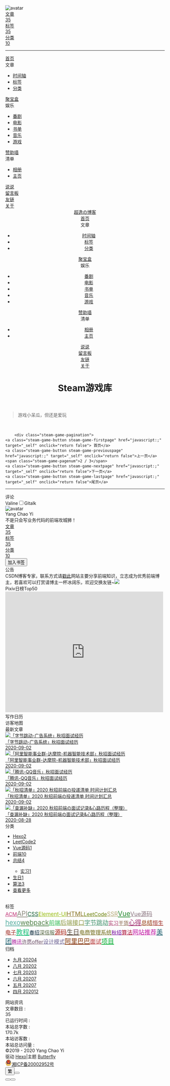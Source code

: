 <!DOCTYPE html><html lang="zh-CN" data-theme="light"><head><meta charset="UTF-8"><meta http-equiv="X-UA-Compatible" content="IE=edge"><meta name="viewport" content="width=device-width,initial-scale=1"><title>Steam游戏库 | 超逸の博客</title><meta name="description" content="游戏小呆瓜，但还是爱玩        #steam-item1 a, #steam-item1 a:hover {   text-decoration: none; }  .steam-game-tabs {   margin-bottom: 15px;   margin-top: 15px; }  .steam-game-tab {   padding: 5px; }  .steam-"><meta name="keywords" content="Vue,面试,CSDN,ES6,React,前端"><meta name="author" content="Yang Chao Yi"><meta name="copyright" content="Yang Chao Yi"><meta name="format-detection" content="telephone=no"><link rel="shortcut icon" href="/img/favicon.png"><link rel="canonical" href="https://yangchaoyi.vip/steam/index.md"><meta http-equiv="Cache-Control" content="no-transform"><meta http-equiv="Cache-Control" content="no-siteapp"><link rel="preconnect" href="//cdn.jsdelivr.net"/><link rel="preconnect" href="//fonts.googleapis.com" crossorigin="crossorigin"/><link rel="preconnect" href="//busuanzi.ibruce.info"/><link rel="preconnect" href="//zz.bdstatic.com"/><meta property="og:type" content="website"><meta property="og:title" content="Steam游戏库"><meta property="og:url" content="https://yangchaoyi.vip/steam/index.md"><meta property="og:site_name" content="超逸の博客"><meta property="og:description" content="游戏小呆瓜，但还是爱玩        #steam-item1 a, #steam-item1 a:hover {   text-decoration: none; }  .steam-game-tabs {   margin-bottom: 15px;   margin-top: 15px; }  .steam-game-tab {   padding: 5px; }  .steam-"><meta property="og:image" content="https://cdn.jsdelivr.net/gh/Chocolate1999/cdn/img/avatar.png"><meta property="article:published_time" content="2020-09-02T12:35:27.327Z"><meta property="article:modified_time" content="2020-09-02T12:35:27.327Z"><meta name="twitter:card" content="summary"><script>var activateDarkMode = function () {
  document.documentElement.setAttribute('data-theme', 'dark')
  if (document.querySelector('meta[name="theme-color"]') !== null) {
    document.querySelector('meta[name="theme-color"]').setAttribute('content', '#000')
  }
}
var activateLightMode = function () {
  document.documentElement.setAttribute('data-theme', 'light')
  if (document.querySelector('meta[name="theme-color"]') !== null) {
    document.querySelector('meta[name="theme-color"]').setAttribute('content', '#fff')
  }
}

var getCookies = function (name) {
  const value = `; ${document.cookie}`
  const parts = value.split(`; ${name}=`)
  if (parts.length === 2) return parts.pop().split(';').shift()
}

var autoChangeMode = 'false'
var t = getCookies('theme')
if (autoChangeMode === '1') {
  var isDarkMode = window.matchMedia('(prefers-color-scheme: dark)').matches
  var isLightMode = window.matchMedia('(prefers-color-scheme: light)').matches
  var isNotSpecified = window.matchMedia('(prefers-color-scheme: no-preference)').matches
  var hasNoSupport = !isDarkMode && !isLightMode && !isNotSpecified

  if (t === undefined) {
    if (isLightMode) activateLightMode()
    else if (isDarkMode) activateDarkMode()
    else if (isNotSpecified || hasNoSupport) {
      console.log('You specified no preference for a color scheme or your browser does not support it. I Schedule dark mode during night time.')
      var now = new Date()
      var hour = now.getHours()
      var isNight = hour <= 6 || hour >= 18
      isNight ? activateDarkMode() : activateLightMode()
    }
    window.matchMedia('(prefers-color-scheme: dark)').addListener(function (e) {
      if (Cookies.get('theme') === undefined) {
        e.matches ? activateDarkMode() : activateLightMode()
      }
    })
  } else if (t === 'light') activateLightMode()
  else activateDarkMode()
} else if (autoChangeMode === '2') {
  now = new Date()
  hour = now.getHours()
  isNight = hour <= 6 || hour >= 18
  if (t === undefined) isNight ? activateDarkMode() : activateLightMode()
  else if (t === 'light') activateLightMode()
  else activateDarkMode()
} else {
  if (t === 'dark') activateDarkMode()
  else if (t === 'light') activateLightMode()
}</script><link rel="stylesheet" href="/css/index.css"><link rel="stylesheet" href="https://cdn.jsdelivr.net/npm/@fortawesome/fontawesome-free/css/all.min.css"><link rel="stylesheet" href="https://cdn.jsdelivr.net/npm/@fancyapps/fancybox@latest/dist/jquery.fancybox.min.css"><link rel="stylesheet" href="https://cdn.jsdelivr.net/npm/node-snackbar/dist/snackbar.min.css"><link rel="stylesheet" href="https://fonts.googleapis.com/css?family=Titillium+Web&amp;display=swap"><script>var GLOBAL_CONFIG = { 
  root: '/',
  algolia: undefined,
  localSearch: undefined,
  translate: {"defaultEncoding":2,"translateDelay":0,"msgToTraditionalChinese":"繁","msgToSimplifiedChinese":"簡"},
  noticeOutdate: {"limitDay":500,"position":"top","messagePrev":"It has been","messageNext":"days since the last update, the content of the article may be outdated."},
  copy: {
    success: '复制成功',
    error: '复制错误',
    noSupport: '浏览器不支持'
  },
  bookmark: {
    message_prev: '按',
    message_next: '键将本页加入书签'
  },
  runtime_unit: '天',
  runtime: true,
  copyright: undefined,
  ClickShowText: undefined,
  medium_zoom: true,
  fancybox: true,
  Snackbar: {"bookmark":{"message_prev":"按","message_next":"键将本页加入书签"},"chs_to_cht":"你已切换为繁体","cht_to_chs":"你已切换为简体","day_to_night":"你已切换为深色模式","night_to_day":"你已切换为浅色模式","bgLight":"#49b1f5","bgDark":"#121212","position":"bottom-left"},
  justifiedGallery: {
    js: 'https://cdn.jsdelivr.net/npm/justifiedGallery/dist/js/jquery.justifiedGallery.min.js',
    css: 'https://cdn.jsdelivr.net/npm/justifiedGallery/dist/css/justifiedGallery.min.css'
  },
  baiduPush: true,
  highlightCopy: true,
  highlightLang: true,
  isPhotoFigcaption: false,
  islazyload: true,
  isanchor: false    
}</script><script>var GLOBAL_CONFIG_SITE = { 
  isPost: false,
  isHome: false,
  isHighlightShrink: false,
  isSidebar: false,
  postUpdate: '2020-09-02 20:35:27'
}</script><noscript><style>
#nav {
  opacity: 1
}
.justified-gallery img{
  opacity: 1
}
</style></noscript><link rel="stylesheet" href="https://cdn.jsdelivr.net/gh/sviptzk/HexoStaticFile@master/Hexo/css/flink.min.css"><link rel="stylesheet" href="https://cdn.jsdelivr.net/gh/sviptzk/HexoStaticFile@master/Hexo/css/iconfont.min.css"></head><body><div id="mobile-sidebar"><div id="menu_mask"></div><div id="mobile-sidebar-menus"><div class="mobile_author_icon"><img class="avatar-img" src="https://cdn.jsdelivr.net/gh/Chocolate1999/cdn/img/avatar.png" onerror="onerror=null;src='/img/friend_404.gif'" alt="avatar"/></div><div class="mobile_post_data"><div class="mobile_data_item is-center"><div class="mobile_data_link"><a href="/archives/"><div class="headline">文章</div><div class="length_num">35</div></a></div></div><div class="mobile_data_item is-center">      <div class="mobile_data_link"><a href="/tags/"><div class="headline">标签</div><div class="length_num">35</div></a></div></div><div class="mobile_data_item is-center">     <div class="mobile_data_link"><a href="/categories/"><div class="headline">分类</div><div class="length_num">10</div></a></div></div></div><hr/><div class="menus_items"><div class="menus_item"><a class="site-page" href="/"><i class="fa-fw fa fa-home"></i><span> 首页</span></a></div><div class="menus_item"><a class="site-page"><i class="fa-fw fas fa-book"></i><span> 文章</span><i class="fas fa-chevron-down menus-expand"></i></a><ul class="menus_item_child"><li><a class="site-page" href="/archives/"><i class="fa-fw fa fa-archive"></i><span> 时间轴</span></a></li><li><a class="site-page" href="/tags/"><i class="fa-fw fa fa-tags"></i><span> 标签</span></a></li><li><a class="site-page" href="/categories/"><i class="fa-fw fa fa-folder-open"></i><span> 分类</span></a></li></ul></div><div class="menus_item"><a class="site-page" href="/box/"><i class="fa-fw fas fa-th-large"></i><span> 聚宝盒</span></a></div><div class="menus_item"><a class="site-page"><i class="fa-fw fas fa-list"></i><span> 娱乐</span><i class="fas fa-chevron-down menus-expand"></i></a><ul class="menus_item_child"><li><a class="site-page" href="/bangumis/"><i class="fa-fw fab fa-youtube"></i><span> 番剧</span></a></li><li><a class="site-page" href="/movies/"><i class="fa-fw fa fa-film"></i><span> 电影</span></a></li><li><a class="site-page" href="/books/"><i class="fa-fw fas fa-book"></i><span> 书单</span></a></li><li><a class="site-page" href="/music/"><i class="fa-fw fa fa-music"></i><span> 音乐</span></a></li><li><a class="site-page" href="/steam/"><i class="fa-fw fas fa-gamepad"></i><span> 游戏</span></a></li></ul></div><div class="menus_item"><a class="site-page" href="/sponsorWall/"><i class="fa-fw fas fa-money-check-alt"></i><span> 赞助墙</span></a></div><div class="menus_item"><a class="site-page"><i class="fa-fw fa fa-heartbeat"></i><span> 清单</span><i class="fas fa-chevron-down menus-expand"></i></a><ul class="menus_item_child"><li><a class="site-page" href="/gallery/"><i class="fa-fw far fa-image"></i><span> 相册</span></a></li><li><a class="site-page" href="/home/"><i class="fa-fw fab fa-phoenix-framework"></i><span> 主页</span></a></li></ul></div><div class="menus_item"><a class="site-page" href="/talk/"><i class="fa-fw fas fa-coffee"></i><span> 说说</span></a></div><div class="menus_item"><a class="site-page" href="/contact/"><i class="fa-fw far fa-comments"></i><span> 留言板</span></a></div><div class="menus_item"><a class="site-page" href="/link/"><i class="fa-fw fa fa-link"></i><span> 友链</span></a></div><div class="menus_item"><a class="site-page" href="/about/"><i class="fa-fw fa fa-heart"></i><span> 关于</span></a></div></div></div></div><div id="body-wrap"><div id="web_bg" data-type="photo"></div><header class="not-index-bg" id="page-header" style="background-image: url(https://cdn.jsdelivr.net/gh/HCLonely/hclonely.github.io@1.3.9/img/Butterfly/index.webp)"><nav id="nav"><span class="pull-left" id="blog_name"><a class="blog_title" id="site-name" href="/">超逸の博客</a></span><span class="pull-right menus"><div class="menus_items"><div class="menus_item"><a class="site-page" href="/"><i class="fa-fw fa fa-home"></i><span> 首页</span></a></div><div class="menus_item"><a class="site-page"><i class="fa-fw fas fa-book"></i><span> 文章</span><i class="fas fa-chevron-down menus-expand"></i></a><ul class="menus_item_child"><li><a class="site-page" href="/archives/"><i class="fa-fw fa fa-archive"></i><span> 时间轴</span></a></li><li><a class="site-page" href="/tags/"><i class="fa-fw fa fa-tags"></i><span> 标签</span></a></li><li><a class="site-page" href="/categories/"><i class="fa-fw fa fa-folder-open"></i><span> 分类</span></a></li></ul></div><div class="menus_item"><a class="site-page" href="/box/"><i class="fa-fw fas fa-th-large"></i><span> 聚宝盒</span></a></div><div class="menus_item"><a class="site-page"><i class="fa-fw fas fa-list"></i><span> 娱乐</span><i class="fas fa-chevron-down menus-expand"></i></a><ul class="menus_item_child"><li><a class="site-page" href="/bangumis/"><i class="fa-fw fab fa-youtube"></i><span> 番剧</span></a></li><li><a class="site-page" href="/movies/"><i class="fa-fw fa fa-film"></i><span> 电影</span></a></li><li><a class="site-page" href="/books/"><i class="fa-fw fas fa-book"></i><span> 书单</span></a></li><li><a class="site-page" href="/music/"><i class="fa-fw fa fa-music"></i><span> 音乐</span></a></li><li><a class="site-page" href="/steam/"><i class="fa-fw fas fa-gamepad"></i><span> 游戏</span></a></li></ul></div><div class="menus_item"><a class="site-page" href="/sponsorWall/"><i class="fa-fw fas fa-money-check-alt"></i><span> 赞助墙</span></a></div><div class="menus_item"><a class="site-page"><i class="fa-fw fa fa-heartbeat"></i><span> 清单</span><i class="fas fa-chevron-down menus-expand"></i></a><ul class="menus_item_child"><li><a class="site-page" href="/gallery/"><i class="fa-fw far fa-image"></i><span> 相册</span></a></li><li><a class="site-page" href="/home/"><i class="fa-fw fab fa-phoenix-framework"></i><span> 主页</span></a></li></ul></div><div class="menus_item"><a class="site-page" href="/talk/"><i class="fa-fw fas fa-coffee"></i><span> 说说</span></a></div><div class="menus_item"><a class="site-page" href="/contact/"><i class="fa-fw far fa-comments"></i><span> 留言板</span></a></div><div class="menus_item"><a class="site-page" href="/link/"><i class="fa-fw fa fa-link"></i><span> 友链</span></a></div><div class="menus_item"><a class="site-page" href="/about/"><i class="fa-fw fa fa-heart"></i><span> 关于</span></a></div></div><span class="toggle-menu close"><a class="site-page"><i class="fas fa-bars fa-fw"></i></a></span></span></nav><div id="page_site-info"><h1 id="site_title">Steam游戏库</h1></div></header><main class="layout_page" id="content-inner"><div id="page"><div id="article-container"><blockquote>
    <p>游戏小呆瓜，但还是爱玩</p>
</blockquote>
<a href="https://steamcommunity.com/profiles/lionkk6/" target="_blank"><img src=""></a>
<style>
    #steam-item1 a,
#steam-item1 a:hover {
  text-decoration: none;
}

.steam-game-tabs {
  margin-bottom: 15px;
  margin-top: 15px;
}

.steam-game-tab {
  padding: 5px;
}

.steam-game-active {
  background: #657b83;
  color: #fff;
}

.steam-game-item {
  padding-bottom: 10px;
  position: relative;
  clear: both;
  min-height: 100px;
  padding: 10px 0;
  border-bottom: 1px #ddd solid;
}

@media screen and (max-width: 600px) {
  .steam-game-item {
    width: 100%;
  }
}

.steam-game-picture {
  position: absolute;
  left: 0;
  top: 10px;
  width: 188px;
  height: 99px;
}

.steam-game-info {
  height: 80px;
  padding-left: 204px;
}

.steam-game-meta {
  font-size: 12px;
  padding-right: 10px;
}

.steam-game-pagination {
  margin-top: 15px;
  text-align: center;
  margin-bottom: 10px;
}

.steam-game-button {
  padding: 5px;
  display: inline-block;
}

.steam-game-button:hover {
  background: #657b83;
  color: #fff;
}

.steam-game-hide {
  display: none;
}

.steam-game-show {
  display: block;
}

.steam-game-title {
  font-size: 18px;
}

.steam-game-title a {
  line-height: 1;
  padding: 5px;
}

.steam-game-title a:hover {
  padding: 5px;
  position: relative;
  top: 0;
  left: 0;
  width: 100%;
  height: 100%;
  z-index: 1;
  border: 1px solid rgba(123, 123, 123, .5);
  -webkit-transition: all .3s;
  -moz-transition: all .3s;
  -o-transition: all .3s;
  transition: all .3s;
}

.steam-game-link {
  min-height: 50px;
}

@media (max-width:400px) {
  .steam-game-picture {
    padding-left: 5px;
  }

  .steam-game-info {
    margin: 10px 0;
    padding: 85px 0 0 5px;
  }
}

.steam-game-picture img {
  border: 2px solid #7b7b7b;
  border-radius: 20px 7px;
}

.steam-game-button {
  color: #00b8ff !important;
  -webkit-transition: all .5s;
  -moz-transition: all .5s;
  -o-transition: all .5s;
  transition: all .5s;
  position: relative;
}

.steam-game-button::before {
  content: '';
  position: absolute;
  top: 0;
  left: 0;
  width: 100%;
  height: 100%;
  z-index: 1;
  border: 1px solid rgba(123, 123, 123, .5);
  -webkit-transition: all .3s;
  -moz-transition: all .3s;
  -o-transition: all .3s;
  transition: all .3s;
}

.steam-game-button:hover::before {
  opacity: 0;
  -webkit-transform: scale(1.2, 1.2);
  transform: scale(1.2, 1.2);
}

.steam-game-button::after {
  content: '';
  position: absolute;
  top: 0;
  left: 0;
  width: 100%;
  height: 100%;
  z-index: 1;
  opacity: 0;
  background-color: rgba(255, 255, 255, .25);
  -webkit-transition: all .3s;
  -moz-transition: all .3s;
  -o-transition: all .3s;
  transition: all .3s;
  -webkit-transform: scale(.5, .5);
  transform: scale(.5, .5);
}

.steam-game-button:hover::after {
  opacity: 1;
  -webkit-transform: scale(1, 1);
  transform: scale(1, 1);
}
</style>
<div>
    <div id="steam-item1">
        
        <div class="steam-game-pagination">
    <a class="steam-game-button steam-game-firstpage" href="javascript:;" target="_self" onclick="return false"> 首页</a>
    <a class="steam-game-button steam-game-previouspage" href="javascript:;" target="_self" onclick="return false">上一页</a>
    <span class="steam-game-pagenum">2 / 3</span>
    <a class="steam-game-button steam-game-nextpage" href="javascript:;" target="_self" onclick="return false">下一页</a>
    <a class="steam-game-button steam-game-lastpage" href="javascript:;" target="_self" onclick="return false">尾页</a>
</div>    </div>
</div>
<script>
    Element.prototype.siblings = function () {
    let siblingElement = [];
    let sibs = this.parentNode.children;
    for (let i = 0; i < sibs.length; i++) {
        if (sibs[i] !== this) {
            siblingElement.push(sibs[i]);
        }
    }
    return siblingElement;
};
function tabClick() {
    //修改标签样式
    this.classList.add('steam-game-active');
    let sibs = this.siblings();
    for (let j = 0; j < sibs.length; j++) {
        sibs[j].classList.remove('steam-game-active');
    }
    //显示对应板块
    let itemId = this.id.replace('tab', 'item');
    let target = document.getElementById(itemId);
    target.classList.remove('steam-game-hide');
    target.classList.add('steam-game-show');
    sibs = document.getElementById(itemId).siblings();
    for (let k = 0; k < sibs.length; k++) {
        sibs[k].classList.remove('steam-game-show');
        sibs[k].classList.add('steam-game-hide');
    }
}
let tabs = document.getElementsByClassName("steam-game-tab");
for (let i = 0; i < tabs.length; i++) {
    tabs[i].onclick = tabClick;
    tabs[i].onclick.apply(tabs[i]);
}    var firstpages = document.getElementsByClassName("steam-game-firstpage");
var previouspages = document.getElementsByClassName("steam-game-previouspage");
var nextpages = document.getElementsByClassName("steam-game-nextpage");
var lastpages = document.getElementsByClassName("steam-game-lastpage");
var pagenums = document.getElementsByClassName("steam-game-pagenum");

function makePageNum(num, arr) {
    return (num + 1) + ' / ' + (Math.ceil(arr.length / 10 === 0 ? 1 : Math.ceil(arr.length / 10)));
}

function firstBtn() {
    var sibs = this.parentNode.siblings();
    displayPage(sibs, 0);
    this.parentNode.getElementsByClassName('steam-game-pagenum')[0].innerText = makePageNum(0, sibs);
}

function previousBtn() {
    var sibs = this.parentNode.siblings();
    var currNum = this.parentNode.getElementsByClassName('steam-game-pagenum')[0].innerText;
    currNum = currNum.substr(0, currNum.indexOf('/') - 1);
    currNum = parseInt(currNum, 10) - 1;
    if (currNum > 0) {
        currNum--;
    }
    displayPage(sibs, currNum);
    this.parentNode.getElementsByClassName('steam-game-pagenum')[0].innerText = makePageNum(currNum, sibs);
}

function nextBtn() {
    var sibs = this.parentNode.siblings();
    var currNum = this.parentNode.getElementsByClassName('steam-game-pagenum')[0].innerText;
    currNum = currNum.substr(0, currNum.indexOf('/') - 1);
    currNum = parseInt(currNum, 10) - 1;
    if (currNum < Math.ceil(sibs.length / 10) - 1) {
        currNum++;
    }
    displayPage(sibs, currNum);
    this.parentNode.getElementsByClassName('steam-game-pagenum')[0].innerText = makePageNum(currNum, sibs);
}

function lastBtn() {
    var sibs = this.parentNode.siblings();
    displayPage(sibs, Math.ceil(sibs.length / 10) - 1);
    this.parentNode.getElementsByClassName('steam-game-pagenum')[0].innerText = makePageNum(Math.ceil(sibs.length / 10) - 1 === -1 ? 0 : Math.ceil(sibs.length / 10) - 1, sibs);
}

function displayPage(arr, num) {
    for (var i = 0; i < arr.length; i++) {
        if (Math.floor(i / 10) === num) {
            arr[i].classList.remove('steam-game-hide');
            var img = arr[i].getElementsByTagName('img')[0];
            img.src = img.getAttribute('data-src');
        } else {
            arr[i].classList.add('steam-game-hide');
        }
    }
}

for (var i = 0; i < firstpages.length; i++) {

    //add listener
    firstpages[i].onclick = firstBtn;
    previouspages[i].onclick = previousBtn;
    nextpages[i].onclick = nextBtn;
    lastpages[i].onclick = lastBtn;

    //set page num
    var size = pagenums[i].parentNode.siblings().length;
    pagenums[i].innerText = '1 / ' + (Math.ceil(size / 10) === 0 ? 1 : Math.ceil(size / 10));
    firstpages[i].click();
}</script></div><hr><div id="post-comment"><div class="comment-head"><div class="comment-headling"><i class="fas fa-comments fa-fw"></i><span> 评论</span></div><div class="comment-switch"><span class="first-comment">Valine</span><label><input id="switch-comments-btn" type="checkbox"><span class="slider"></span></label><span class="second-comment">Gitalk</span></div></div><div class="comment-wrap"><div class="comments-items-1" data-name="Valine"><div class="vcomment" id="vcomment"></div><script>function loadvaline () {  
  var requestSetting = function (from,set) {
    var from = from
    var setting = set.split(',').filter(function(item){
    return from.indexOf(item) > -1
    });
    setting = setting.length == 0 ? from :setting;
    return setting
  }

  var guestInfo = requestSetting(['nick','mail','link'],'nick,mail,link')
  var requiredFields = requestSetting(['nick','mail'],'nick,mail')

  function initValine () {
    window.valine = new Valine({
      el:'#vcomment',
      appId: 'MyJU2hPYwmGOX83xvElhQWR1-MdYXbMMI',
      appKey: 'ceIoRkQFQY9lYi6NDekB5v4Y',
      placeholder: '小狮子，留下你的足迹吧（↑邮箱必填），你也可以在右上角切换Gitalk评论~',
      avatar: 'monsterid',
      meta: guestInfo,
      pageSize: '10',
      lang: 'zh-CN',
      recordIP: false,
      serverURLs: '',
      emojiCDN: '',
      emojiMaps: "",
      enableQQ: true,
      requiredFields: requiredFields,
      master: '00b6017552f79cce0e8d634fdfb77d05',
      friends: '0c164af184c4f776d83b0e98f08b5767,7bf23e76ba3518b54eab1821a6821eb1,d36ba977a9765379c3e78d1a59701319,ac4376986fcb5a84e17f47b641c50a69,d06adebbcbaa24413cc1b53dc8576ed0',
      tagMeta: ["博主","小伙伴","访客"]
    });
  }
  loadScript('https://cdn.jsdelivr.net/gh/HCLonely/Valine@latest/dist/Valine.min.js', initValine)
}

if ('Valine' === 'Valine' || true) {
  window.addEventListener('load', loadvaline)
}
else {
  function loadOtherComment () {
    loadvaline()
  }
}</script></div><div class="comments-items-2" data-name="Gitalk"><div id="gitalk-container"></div><script src="https://cdn.jsdelivr.net/npm/blueimp-md5/js/md5.min.js"></script><script>function loadGitalk () {
  const ele = document.createElement('link')
  ele.rel = 'stylesheet'
  ele.href= 'https://cdn.jsdelivr.net/npm/gitalk/dist/gitalk.min.css'
  document.getElementsByTagName('head')[0].appendChild(ele)

  loadScript('https://cdn.jsdelivr.net/npm/gitalk@latest/dist/gitalk.min.js', function () {
    var gitalk = new Gitalk({
      clientID: 'fbfdeac3b5cb0daad093',
      clientSecret: 'daa19d006003e415e226613ebb71a8c1d885b4b3',
      repo: 'chocolate1999.github.io',
      owner: 'Chocolate1999',
      admin: ['Chocolate1999'],
      id: md5(decodeURI(location.pathname)),
      language: 'zh-CN',
      perPage: 10,
      distractionFreeMode: false,
      pagerDirection: 'last',
      createIssueManually: true,
      updateCountCallback: commentCount
    })
    gitalk.render('gitalk-container')
  })

  function commentCount(n){
    try {
      document.getElementsByClassName('gitalk-comment-count')[0].innerHTML= n
    } catch (e) {
      return false
    }
  }
}

if ('Valine' === 'Gitalk' || true) {
  window.addEventListener('load', loadGitalk)
}
else {
  function loadOtherComment () {
    loadGitalk()
  }
}</script></div></div></div></div><div class="aside_content" id="aside_content"><div class="card-widget card-info"><div class="card-content"><div class="card-info-avatar is-center"><img class="avatar-img" src="https://cdn.jsdelivr.net/gh/Chocolate1999/cdn/img/avatar.png" onerror="this.onerror=null;this.src='/img/friend_404.gif'" alt="avatar"/><div class="author-info__name">Yang Chao Yi</div><div class="author-info__description">不是只会写业务代码的前端攻城狮！</div></div><div class="card-info-data"><div class="card-info-data-item is-center"><a href="/archives"><div class="headline">文章</div><div class="length_num">35</div></a></div><div class="card-info-data-item is-center">      <a href="/tags"><div class="headline">标签</div><div class="length_num">35</div></a></div><div class="card-info-data-item is-center">     <a href="/categories"><div class="headline">分类</div><div class="length_num">10</div></a></div></div><div class="card-info-bookmark is-center"><button class="button--animated" id="bookmark-it" type="button" title="加入书签"><i class="fas fa-bookmark"></i><span>加入书签</span></button></div><div class="card-info-social-icons is-center"><a class="social-icon" href="https://chocolate.blog.csdn.net/" target="_blank" title=""><i class="iconfont icon-csdn"></i></a><a class="social-icon" href="https://juejin.im/user/5ed1c55be51d457889261840/posts" target="_blank" title=""><i class="iconfont icon-juejin"></i></a><a class="social-icon" href="https://github.com/Chocolate1999" target="_blank" title="Github"><i class="fab fa-github"></i></a><a class="social-icon" href="https://space.bilibili.com/351534170" target="_blank" title=""><i class="iconfont  icon-bilibili1"></i></a></div></div></div><div class="card-widget card-announcement"><div class="card-content"><div class="item-headline"><i class="fas fa-bullhorn card-announcement-animation"></i><span>公告</span></div><div class="announcement_content">CSDN博客专家，联系方式请<a href="https://yangchaoyi.vip/about/">戳此</a>网站主要分享前端知识，立志成为优秀前端博主，若喜欢可以打赏请博主一杯冰阔乐，欢迎交换友链~<img src="https://cdn.jsdelivr.net/gh/lete114/CDN/Use/my_bg.gif"></div></div></div><div class="card-widget card-pixiv"><div class="card-content"><div class="item-headline"><i class="fa fa-image" aria-hidden="true"></i><span>Pixiv日榜Top50</span><iframe src="https://cloud.mokeyjay.com/pixiv" frameborder="0" style="width:99%;height:380px;margin:0;"></iframe></div></div></div><div class="card-widget card-calendar"><div class="card-content"><div class="item-headline"><i class="far fa-calendar-alt" aria-hidden="true"></i><span>写作日历</span></div><div class="widget-wrap"></div><div class="widget" id="calendar"></div></div></div><div class="card-widget card-map"><div class="card-content"><div class="item-headline"><i class="fa fa-globe-asia" aria-hidden="true"></i><span>访客地图</span></div><script id="clstr_globe" type="text/javascript" defer="defer" src="//cdn.clustrmaps.com/globe.js?d=fVQb75D6mjY-w9gWhFtj294byIhuYzIJLyUZYhnjYSo"></script></div></div><div class="card-widget card-recent-post"><div class="card-content"><div class="item-headline"><i class="fas fa-history"></i><span>最新文章</span></div><div class="aside-recent-item"><div class="aside-recent-post"><a href="/posts/20209023/"><div class="aside-post-cover"><img class="aside-post-bg" data-src="https://cdn.jsdelivr.net/gh/chocolate1999/cdn/img/20200902195501.jpg" onerror="this.onerror=null;this.src='/img/404.jpg'" title="「字节跳动-广告系统」秋招面试经历" alt="「字节跳动-广告系统」秋招面试经历"/></div><div class="aside-post-title"><div class="aside-post_title" href="/posts/20209023/" title="「字节跳动-广告系统」秋招面试经历">「字节跳动-广告系统」秋招面试经历</div><time class="aside-post_meta post-meta__date" title="发表于 2020-09-02 15:30:59">2020-09-02</time></div></a></div><div class="aside-recent-post"><a href="/posts/20209022/"><div class="aside-post-cover"><img class="aside-post-bg" data-src="https://cdn.jsdelivr.net/gh/chocolate1999/cdn/img/20200902195614.jpg" onerror="this.onerror=null;this.src='/img/404.jpg'" title="「阿里智能事业群-达摩院-机器智能技术部」秋招面试经历" alt="「阿里智能事业群-达摩院-机器智能技术部」秋招面试经历"/></div><div class="aside-post-title"><div class="aside-post_title" href="/posts/20209022/" title="「阿里智能事业群-达摩院-机器智能技术部」秋招面试经历">「阿里智能事业群-达摩院-机器智能技术部」秋招面试经历</div><time class="aside-post_meta post-meta__date" title="发表于 2020-09-02 15:25:32">2020-09-02</time></div></a></div><div class="aside-recent-post"><a href="/posts/20209021/"><div class="aside-post-cover"><img class="aside-post-bg" data-src="https://cdn.jsdelivr.net/gh/chocolate1999/cdn/img/20200718162255.jpg" onerror="this.onerror=null;this.src='/img/404.jpg'" title="「腾讯-QQ音乐」秋招面试经历" alt="「腾讯-QQ音乐」秋招面试经历"/></div><div class="aside-post-title"><div class="aside-post_title" href="/posts/20209021/" title="「腾讯-QQ音乐」秋招面试经历">「腾讯-QQ音乐」秋招面试经历</div><time class="aside-post_meta post-meta__date" title="发表于 2020-09-02 15:19:27">2020-09-02</time></div></a></div><div class="aside-recent-post"><a href="/posts/20200902/"><div class="aside-post-cover"><img class="aside-post-bg" data-src="https://cdn.jsdelivr.net/gh/chocolate1999/cdn/img/20200902104534.png" onerror="this.onerror=null;this.src='/img/404.jpg'" title="「秋招清单」2020 秋招前端の投递清单 时间计划汇总" alt="「秋招清单」2020 秋招前端の投递清单 时间计划汇总"/></div><div class="aside-post-title"><div class="aside-post_title" href="/posts/20200902/" title="「秋招清单」2020 秋招前端の投递清单 时间计划汇总">「秋招清单」2020 秋招前端の投递清单 时间计划汇总</div><time class="aside-post_meta post-meta__date" title="发表于 2020-09-02 10:45:57">2020-09-02</time></div></a></div><div class="aside-recent-post"><a href="/posts/20200812/"><div class="aside-post-cover"><img class="aside-post-bg" data-src="https://cdn.jsdelivr.net/gh/chocolate1999/cdn/img/20200809222241.jpg" onerror="this.onerror=null;this.src='/img/404.jpg'" title="「查漏补缺」2020 秋招前端の面试记录&amp;心路历程（整理）" alt="「查漏补缺」2020 秋招前端の面试记录&amp;心路历程（整理）"/></div><div class="aside-post-title"><div class="aside-post_title" href="/posts/20200812/" title="「查漏补缺」2020 秋招前端の面试记录&amp;心路历程（整理）">「查漏补缺」2020 秋招前端の面试记录&amp;心路历程（整理）</div><time class="aside-post_meta post-meta__date" title="发表于 2020-08-28 14:47:04">2020-08-28</time></div></a></div></div></div></div><div class="card-widget card-categories"><div class="card-content"><div class="item-headline"><i class="fas fa-folder-open"></i><span>分类</span></div><ul class="card-category-list">
            <li class="card-category-list-item "><a class="card-category-list-link" href="/categories/Hexo/"><span class="card-category-list-name">Hexo</span><span class="card-category-list-count">2</span></a></li><li class="card-category-list-item "><a class="card-category-list-link" href="/categories/LeetCode/"><span class="card-category-list-name">LeetCode</span><span class="card-category-list-count">2</span></a></li><li class="card-category-list-item "><a class="card-category-list-link" href="/categories/Vue%E6%BA%90%E7%A0%81/"><span class="card-category-list-name">Vue源码</span><span class="card-category-list-count">1</span></a></li><li class="card-category-list-item "><a class="card-category-list-link" href="/categories/%E5%89%8D%E7%AB%AF/"><span class="card-category-list-name">前端</span><span class="card-category-list-count">10</span></a></li><li class="card-category-list-item "><a class="card-category-list-link" href="/categories/%E6%80%BB%E7%BB%93/"><span class="card-category-list-name">总结</span><span class="card-category-list-count">4</span></a></li><ul class="card-category-list child"><li class="card-category-list-item "><a class="card-category-list-link" href="/categories/%E6%80%BB%E7%BB%93/%E5%AE%9E%E4%B9%A0/"><span class="card-category-list-name">实习</span><span class="card-category-list-count">1</span></a></li></ul><li class="card-category-list-item "><a class="card-category-list-link" href="/categories/%E7%94%9F%E6%97%A5/"><span class="card-category-list-name">生日</span><span class="card-category-list-count">1</span></a></li><li class="card-category-list-item "><a class="card-category-list-link" href="/categories/%E7%AE%97%E6%B3%95/"><span class="card-category-list-name">算法</span><span class="card-category-list-count">3</span></a></li>
            <li class="card-category-list-item more is-center"><a class="card-category-list-link-more" href="/categories">
                <span>查看更多</span><i class="fas fa-angle-right"></i></a></li>           
            </ul></div></div><div class="card-widget card-tags"><div class="card-content"><div class="item-headline"><i class="fas fa-tags"></i><span>标签</span></div><div class="card-tag-cloud"><a href='/tags/ACM/' style='font-size:16px; color:rgb(193, 54, 120)'>ACM</a><a href='/tags/API/' style='font-size:21px; color:rgb(140, 140, 126)'>API</a><a href='/tags/CSS/' style='font-size:17px; color:rgb(15, 89, 48)'>CSS</a><a href='/tags/Element-UI/' style='font-size:17px; color:rgb(151, 187, 16)'>Element-UI</a><a href='/tags/HTML/' style='font-size:19px; color:rgb(138, 117, 38)'>HTML</a><a href='/tags/LeetCode/' style='font-size:16px; color:rgb(107, 129, 9)'>LeetCode</a><a href='/tags/SSR/' style='font-size:18px; color:rgb(180, 169, 116)'>SSR</a><a href='/tags/Vue/' style='font-size:21px; color:rgb(37, 138, 47)'>Vue</a><a href='/tags/Vue%E6%BA%90%E7%A0%81/' style='font-size:18px; color:rgb(137, 115, 126)'>Vue源码</a><a href='/tags/hexo/' style='font-size:21px; color:rgb(87, 174, 160)'>hexo</a><a href='/tags/webpack/' style='font-size:21px; color:rgb(85, 133, 77)'>webpack</a><a href='/tags/%E5%89%8D%E7%AB%AF/' style='font-size:18px; color:rgb(53, 189, 85)'>前端</a><a href='/tags/%E5%90%8E%E7%AB%AF%E6%8E%A5%E5%8F%A3/' style='font-size:19px; color:rgb(141, 153, 67)'>后端接口</a><a href='/tags/%E5%AD%97%E8%8A%82%E8%B7%B3%E5%8A%A8/' style='font-size:19px; color:rgb(65, 146, 108)'>字节跳动</a><a href='/tags/%E5%AE%9E%E4%B9%A0/' style='font-size:16px; color:rgb(171, 59, 107)'>实习</a><a href='/tags/%E5%B9%B2%E8%B4%A7/' style='font-size:16px; color:rgb(135, 99, 72)'>干货</a><a href='/tags/%E5%BF%83%E5%BE%97/' style='font-size:20px; color:rgb(158, 39, 106)'>心得</a><a href='/tags/%E6%80%BB%E7%BB%93/' style='font-size:18px; color:rgb(148, 58, 14)'>总结</a><a href='/tags/%E6%81%92%E7%94%9F%E7%94%B5%E5%AD%90/' style='font-size:17px; color:rgb(157, 39, 31)'>恒生电子</a><a href='/tags/%E6%95%99%E7%A8%8B/' style='font-size:21px; color:rgb(28, 193, 123)'>教程</a><a href='/tags/%E6%98%A5%E6%8B%9B/' style='font-size:16px; color:rgb(17, 47, 64)'>春招</a><a href='/tags/%E6%B7%B1%E4%BF%A1%E6%9C%8D/' style='font-size:16px; color:rgb(87, 104, 68)'>深信服</a><a href='/tags/%E6%BA%90%E7%A0%81/' style='font-size:19px; color:rgb(166, 30, 15)'>源码</a><a href='/tags/%E7%94%9F%E6%97%A5/' style='font-size:20px; color:rgb(89, 74, 60)'>生日</a><a href='/tags/%E7%94%B5%E5%95%86%E7%AE%A1%E7%90%86%E7%B3%BB%E7%BB%9F/' style='font-size:17px; color:rgb(113, 107, 25)'>电商管理系统</a><a href='/tags/%E7%A7%8B%E6%8B%9B/' style='font-size:16px; color:rgb(112, 5, 153)'>秋招</a><a href='/tags/%E7%AE%97%E6%B3%95/' style='font-size:17px; color:rgb(169, 8, 49)'>算法</a><a href='/tags/%E7%BD%91%E7%AB%99%E6%8E%A8%E8%8D%90/' style='font-size:19px; color:rgb(196, 28, 166)'>网站推荐</a><a href='/tags/%E7%BE%8E%E5%9B%A2/' style='font-size:20px; color:rgb(35, 98, 113)'>美团</a><a href='/tags/%E8%85%BE%E8%AE%AF/' style='font-size:16px; color:rgb(172, 28, 157)'>腾讯</a><a href='/tags/%E8%AE%B8%E6%84%BFoffer/' style='font-size:16px; color:rgb(110, 81, 105)'>许愿offer</a><a href='/tags/%E8%AE%BE%E8%AE%A1%E6%A8%A1%E5%BC%8F/' style='font-size:17px; color:rgb(112, 102, 150)'>设计模式</a><a href='/tags/%E9%98%BF%E9%87%8C%E5%B7%B4%E5%B7%B4/' style='font-size:20px; color:rgb(131, 50, 1)'>阿里巴巴</a><a href='/tags/%E9%9D%A2%E8%AF%95/' style='font-size:18px; color:rgb(181, 54, 53)'>面试</a><a href='/tags/%E9%A1%B9%E7%9B%AE/' style='font-size:20px; color:rgb(10, 174, 54)'>项目</a></div></div></div><div class="card-widget card-archives"><div class="card-content"><div class="item-headline"><i class="fas fa-archive"></i><span>归档</span></div><ul class="card-archive-list"><li class="card-archive-list-item"><a class="card-archive-list-link" href="/archives/2020/09/"><span class="card-archive-list-date">九月 2020</span><span class="card-archive-list-count">4</span></a></li><li class="card-archive-list-item"><a class="card-archive-list-link" href="/archives/2020/08/"><span class="card-archive-list-date">八月 2020</span><span class="card-archive-list-count">2</span></a></li><li class="card-archive-list-item"><a class="card-archive-list-link" href="/archives/2020/07/"><span class="card-archive-list-date">七月 2020</span><span class="card-archive-list-count">3</span></a></li><li class="card-archive-list-item"><a class="card-archive-list-link" href="/archives/2020/06/"><span class="card-archive-list-date">六月 2020</span><span class="card-archive-list-count">7</span></a></li><li class="card-archive-list-item"><a class="card-archive-list-link" href="/archives/2020/05/"><span class="card-archive-list-date">五月 2020</span><span class="card-archive-list-count">7</span></a></li><li class="card-archive-list-item"><a class="card-archive-list-link" href="/archives/2020/04/"><span class="card-archive-list-date">四月 2020</span><span class="card-archive-list-count">12</span></a></li></ul></div></div><div class="card-widget card-webinfo"><div class="card-content"><div class="item-headline"><i class="fas fa-chart-line"></i><span>网站资讯</span></div><div class="webinfo"><div class="webinfo-item"><div class="webinfo-article-name">文章数目 :</div><div class="webinfo-article-count">35</div></div><div class="webinfo-item"><div class="webinfo-runtime-name">已运行时间 :</div><div class="webinfo-runtime-count" id="webinfo-runtime-count" publish_date="2/24/2020 00:00:00">     </div></div><div class="webinfo-item"><div class="webinfo-site-wordcount-name">本站总字数 :</div><div class="webinfo-site-wordcount">170.7k</div></div><div class="webinfo-item">      <div class="webinfo-site-uv-name">本站访客数 :</div><div class="webinfo-site-uv-count" id="busuanzi_value_site_uv"></div></div><div class="webinfo-item"><div class="webinfo-site-name">本站总访问量 :</div><div class="webinfo-site-pv-count" id="busuanzi_value_site_pv"></div></div></div></div></div></div></main><footer id="footer" data-type="color"><div id="footer-wrap"><div class="copyright">&copy;2019 - 2020  <i id="heartbeat" class="fa fas fa-heartbeat"></i> Yang Chao Yi</div><div class="framework-info"><span>驱动 </span><a target="_blank" rel="noopener" href="https://hexo.io"><span>Hexo</span></a><span class="footer-separator">|</span><span>主题 </span><a target="_blank" rel="noopener" href="https://github.com/jerryc127/hexo-theme-butterfly"><span>Butterfly</span></a></div><div class="icp"><a target="_blank" rel="noopener" href="http://www.beian.miit.gov.cn/"><img class="icp-icon" src="/img/icp.png"/><span>湘ICP备20002952号</span></a></div></div><head><link rel="stylesheet" href="https://cdn.jsdelivr.net/gh/HCLonely/images@master/others/heartbeat.min.css"></head></footer></div><section id="rightside"><div id="rightside-config-hide"><button id="translateLink" type="button" title="简繁转换">繁</button><button id="darkmode" type="button" title="浅色和深色模式转换"><i class="fas fa-adjust"></i></button></div><div id="rightside-config-show"><button id="rightside_config" type="button" title="设置"><i class="fas fa-cog"></i></button><button id="go-up" type="button" title="回到顶部"><i class="fas fa-arrow-up"></i></button></div></section><script src="https://cdn.jsdelivr.net/npm/jquery@latest/dist/jquery.min.js"></script><script src="/js/utils.js"></script><script src="/js/main.js"></script><script src="/js/tw_cn.js"></script><script src="https://cdn.jsdelivr.net/npm/medium-zoom/dist/medium-zoom.min.js"></script><script src="https://cdn.jsdelivr.net/npm/@fancyapps/fancybox@latest/dist/jquery.fancybox.min.js"></script><script src="https://cdn.jsdelivr.net/npm/node-snackbar/dist/snackbar.min.js"></script><script async src="//busuanzi.ibruce.info/busuanzi/2.3/busuanzi.pure.mini.js"></script><script src="https://cdn.jsdelivr.net/npm/instant.page/instantpage.min.js" type="module" defer></script><script src="https://cdn.jsdelivr.net/npm/vanilla-lazyload/dist/lazyload.iife.min.js" async></script><script src="/js/calendar.js"></script><script src="/js/languages.js"></script><script src="/js/third-party/Valine.min.js"></script><script src="/live2dw/lib/L2Dwidget.min.js?094cbace49a39548bed64abff5988b05"></script><script>L2Dwidget.init({"model":{"jsonPath":"/live2dw/assets/haruto.model.json"},"display":{"position":"right","width":120,"height":260},"mobile":{"show":false},"log":false,"pluginJsPath":"lib/","pluginModelPath":"assets/","pluginRootPath":"live2dw/","tagMode":false});</script></body></html>
